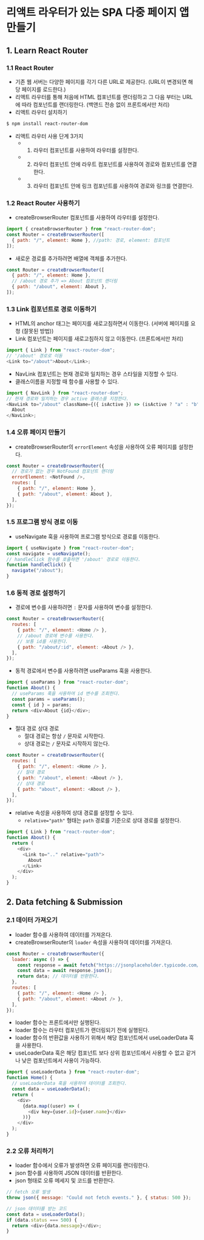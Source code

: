 # 리액트 라우터가 있는 SPA 다중 페이지 앱 만들기

## 1. Learn React Router

### 1.1 React Router

- 기존 웹 서버는 다양한 페이지를 각기 다른 URL로 제공한다. (URL이 변경되면 해당 페이지를 로드한다.)
- 리액트 라우터를 통해 처음에 HTML 컴포넌트를 랜더링하고 그 다음 부터는 URL에 따라 컴포넌트를 랜더링한다. (백앤드 전송 없이 프론트에서만 처리)
- 리액트 라우터 설치하기

```powershell
$ npm install react-router-dom
```

- 리액트 라우터 사용 단계 3가지
  - 1. 라우터 컴포넌트를 사용하여 라우터를 설정한다.
  - 2. 라우터 컴포넌트 안에 라우트 컴포넌트를 사용하여 경로와 컴포넌트를 연결한다.
  - 3. 라우터 컴포넌트 안에 링크 컴포넌트를 사용하여 경로와 링크를 연결한다.

### 1.2 React Router 사용하기

- createBrowserRouter 컴포넌트를 사용하여 라우터를 설정한다.

```javascript
import { createBrowserRouter } from "react-router-dom";
const Router = createBrowserRouter([
  { path: "/", element: Home }, //path: 경로, element: 컴포넌트
]);
```

- 새로운 경로를 추가하려면 배열에 객체를 추가한다.

```javascript
const Router = createBrowserRouter([
  { path: "/", element: Home },
  // /about 경로 추가 => About 컴포넌트 랜더링
  { path: "/about", element: About },
]);
```

### 1.3 Link 컴포넌트로 경로 이동하기

- HTML의 anchor 태그는 페이지를 새로고침하면서 이동한다. (서버에 페이지를 요청 (잘못된 방법))
- Link 컴포넌트는 페이지를 새로고침하지 않고 이동한다. (프론트에서만 처리)

```javascript
import { Link } from "react-router-dom";
// '/about' 경로로 이동
<Link to="/about">About</Link>;
```

- NavLink 컴포넌트는 현재 경로와 일치하는 경우 스타일을 지정할 수 있다.
- 클래스이름을 지정할 때 함수를 사용할 수 있다.

```javascript
import { NavLink } from "react-router-dom";
// 현재 경로와 일치하는 경우 active 클래스를 지정한다.
<NavLink to="/about" className={({ isActive }) => (isActive ? "a" : "b")}>
  About
</NavLink>;
```

### 1.4 오류 페이지 만들기

- createBrowserRouter의 `errorElement` 속성을 사용하여 오류 페이지를 설정한다.

```javascript
const Router = createBrowserRouter({
  // 경로가 없는 경우 NotFound 컴포넌트 랜더링
  errorElement: <NotFound />,
  routes: [
    { path: "/", element: Home },
    { path: "/about", element: About },
  ],
});
```

### 1.5 프로그램 방식 경로 이동

- useNavigate 훅을 사용하여 프로그램 방식으로 경로를 이동한다.

```javascript
import { useNavigate } from "react-router-dom";
const navigate = useNavigate();
// handleClick 함수를 호출하면 '/about' 경로로 이동한다.
function handleClick() {
  navigate("/about");
}
```

### 1.6 동적 경로 설정하기

- 경로에 변수를 사용하려면 `:` 문자를 사용하여 변수를 설정한다.

```javascript
const Router = createBrowserRouter({
  routes: [
    { path: "/", element: <Home /> },
    // /about 경로에 변수를 사용한다.
    // 보통 id를 사용한다.
    { path: "/about/:id", element: <About /> },
  ],
});
```

- 동적 경로에서 변수를 사용하려면 useParams 훅을 사용한다.

```javascript
import { useParams } from "react-router-dom";
function About() {
  // useParams 훅을 사용하여 id 변수를 조회한다.
  const params = useParams();
  const { id } = params;
  return <div>About {id}</div>;
}
```

- 절대 경로 상대 경로
  - 절대 경로는 항상 `/` 문자로 시작한다.
  - 상대 경로는 `/` 문자로 시작하지 않는다.

```javascript
const Router = createBrowserRouter({
  routes: [
    { path: "/", element: <Home /> },
    // 절대 경로
    { path: "/about", element: <About /> },
    // 상대 경로
    { path: "about", element: <About /> },
  ],
});
```

- relative 속성을 사용하여 상대 경로를 설정할 수 있다.
  - `relative="path"` 형태는 `path` 경로를 기준으로 상대 경로를 설정한다.

```javascript
import { Link } from "react-router-dom";
function About() {
  return (
    <div>
      <Link to=".." relative="path">
        About
      </Link>
    </div>
  );
}
```

## 2. Data fetching & Submission

### 2.1 데이터 가져오기

- loader 함수를 사용하여 데이터를 가져온다.
- createBrowserRouter의 `loader` 속성을 사용하여 데이터를 가져온다.

```javascript
const Router = createBrowserRouter({
  loader: async () => {
    const response = await fetch("https://jsonplaceholder.typicode.com/users");
    const data = await response.json();
    return data; // 데이터를 반환한다.
  },
  routes: [
    { path: "/", element: <Home /> },
    { path: "/about", element: <About /> },
  ],
});
```

- loader 함수는 프론트에서만 실행된다.
- loader 함수는 라우터 컴포넌트가 랜더링되기 전에 실행된다.
- loader 함수의 반환값을 사용하기 위해서 해당 컴포넌트에서 useLoaderData 훅을 사용한다.
- useLoaderData 훅은 해당 컴포넌트 보다 상위 컴포넌트에서 사용할 수 없고 같거나 낮은 컴포넌트에서 사용이 가능하다.

```javascript
import { useLoaderData } from "react-router-dom";
function Home() {
  // useLoaderData 훅을 사용하여 데이터를 조회한다.
  const data = useLoaderData();
  return (
    <div>
      {data.map((user) => (
        <div key={user.id}>{user.name}</div>
      ))}
    </div>
  );
}
```
### 2.2 오류 처리하기

- loader 함수에서 오류가 발생하면 오류 페이지를 랜더링한다.
- json 함수를 사용하여 JSON 데이터를 반환한다.
- json 형태로 오류 메세지 및 코드를 반환한다.

```javascript
// fetch 오류 발생
throw json({ message: "Could not fetch events." }, { status: 500 });
```
```javascript
// json 데이터를 받는 코드
const data = useLoaderData();
if (data.status === 500) {
  return <div>{data.message}</div>;
}
```
